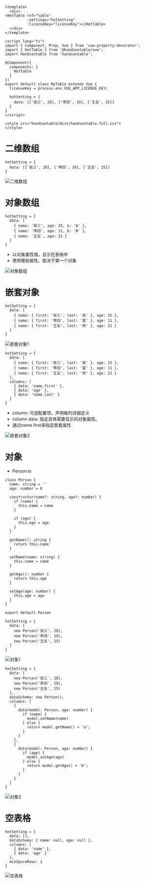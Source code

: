 
```
<template>
  <div>
<HotTable ref="table"
          :settings="hotSetting"
          :licenseKey="licenseKey"></HotTable>
  </div>
</template>

<script lang="ts">
import { Component, Prop, Vue } from 'vue-property-decorator';
import { HotTable } from '@handsontable/vue';
import Handsontable from 'handsontable';

@Component({
  components: {
    HotTable
  }
})
export default class MyTable extends Vue {
  licenseKey = process.env.VUE_APP_LICENSE_KEY;

  hotSetting = {
    data: [['张三', 28], ['李四', 19], ['王五', 25]]
  }
}
</script>

<style src="handsontable/dist/handsontable.full.css">
</style>
```

# 二维数组
```
hotSetting = {
  data: [['张三', 28], ['李四', 19], ['王五', 25]]
}
```
![二维数组](https://raw.githubusercontent.com/staven630/blog/master/assets/handsontable/1-1.png)

# 对象数组
```
hotSetting = {
  data: [
    { name: '张三', age: 25, a: 'A' },
    { name: '李四', age: 11, b: 'B' },
    { name: '王五', age: 21 }
  ]
}
```
* 以对象属性值，显示在表格中
* 使用哪些属性，取决于第一个对象

![对象数组](https://raw.githubusercontent.com/staven630/blog/master/assets/handsontable/1-2.png)

# 嵌套对象
```
hotSetting = {
  data: [
    { name: { first: '张三', last: '高' }, age: 25 },
    { name: { first: '李四', last: '富' }, age: 11 },
    { name: { first: '王五', last: '帅' }, age: 21 }
  ]
}
```
![嵌套对象1](https://raw.githubusercontent.com/staven630/blog/master/assets/handsontable/1-3.png)


```
hotSetting = {
  data: [
    { name: { first: '张三', last: '高' }, age: 25 },
    { name: { first: '李四', last: '富' }, age: 11 },
    { name: { first: '王五', last: '帅' }, age: 21 }
  ],
  columns: [
    { data: 'name.first' },
    { data: 'age' },
    { data: 'name.last' }
  ]
}
```
* column: 可选配置项。声明每列详细定义
* column data: 指定具体需要显示的对象属性。
* 通过name.first来指定嵌套属性
  
![嵌套对象2](https://raw.githubusercontent.com/staven630/blog/master/assets/handsontable/1-4.png)


# 对象
* Person.ts
```
class Person {
  name: string = ''
  age: number = 0

  constructor(name?: string, age?: number) {
    if (name) {
      this.name = name
    }

    if (age) {
      this.age = age
    }
  }

  getName(): string {
    return this.name
  }

  setName(name: string) {
    this.name = name
  }

  getAge(): number {
    return this.age
  }

  setAge(age: number) {
    this.age = age
  }
}

export default Person
```
```
hotSetting = {
  data: [
    new Person('张三', 28),
    new Person('李四', 19),
    new Person('王五', 25)
  ]
}
```
![对象1](https://raw.githubusercontent.com/staven630/blog/master/assets/handsontable/1-1.png)

```
hotSetting = {
  data: [
    new Person('张三', 28),
    new Person('李四', 19),
    new Person('王五', 25)
  ],
  dataSchema: new Person(),
  columns: [
    {
      data(model: Person, age: number) {
        if (name) {
          model.setName(name)
        } else {
          return model.getName() + 'a';
        }
      }
    },
    {
      data(model: Person, age: number) {
        if (age) {
          model.setAge(age)
        } else {
          return model.getAge() + 'b';
        }
      }
    }
  ]
}
```
![对象2](https://raw.githubusercontent.com/staven630/blog/master/assets/handsontable/1-5.png)

# 空表格
```
hotSetting = {
  data: [],
  dataSchema: { name: null, age: null },
  columns: [
    { data: 'name' },
    { data: 'age' }
  ],
  minSpareRows: 1
}
```
![空表格](https://raw.githubusercontent.com/staven630/blog/master/assets/handsontable/1-6.png)
